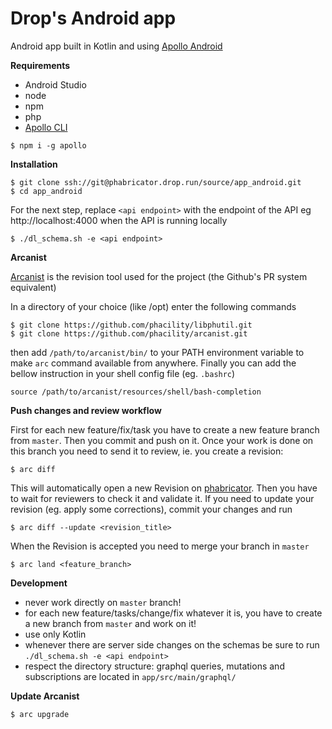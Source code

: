 # Drop's Android app
Android app built in Kotlin and using [Apollo Android](https://www.apollographql.com/docs/android/)

**Requirements**
- Android Studio
- node
- npm
- php
- [Apollo CLI](https://github.com/apollographql/apollo-cli)
```
$ npm i -g apollo
```

**Installation**
```
$ git clone ssh://git@phabricator.drop.run/source/app_android.git
$ cd app_android
```
For the next step, replace `<api endpoint>` with the endpoint of the API eg http://localhost:4000 when the API is running locally
```
$ ./dl_schema.sh -e <api endpoint>
```

**Arcanist**

[Arcanist](https://secure.phabricator.com/book/phabricator/article/arcanist/) is the revision tool used for the project (the Github's PR system equivalent)

In a directory of your choice (like /opt) enter the following commands
```
$ git clone https://github.com/phacility/libphutil.git
$ git clone https://github.com/phacility/arcanist.git
```
then add `/path/to/arcanist/bin/` to your PATH environment variable to make `arc` command available from anywhere.
Finally you can add the bellow instruction in your shell config file (eg. `.bashrc`)
```
source /path/to/arcanist/resources/shell/bash-completion
```

**Push changes and review workflow**

First for each new feature/fix/task you have to create a new feature branch from `master`. Then you commit and push on it.
Once your work is done on this branch you need to send it to review, ie. you create a revision:
```
$ arc diff
```
This will automatically open a new Revision on [phabricator](https://phabricator.drop.run/differential/).
Then you have to wait for reviewers to check it and validate it.
If you need to update your revision (eg. apply some corrections), commit your changes and run
```
$ arc diff --update <revision_title>
```
When the Revision is accepted you need to merge your branch in `master`
```
$ arc land <feature_branch>
```

**Development**
- never work directly on `master` branch!
- for each new feature/tasks/change/fix whatever it is, you have to create a new branch from `master` and work on it!
- use only Kotlin
- whenever there are server side changes on the schemas be sure to run `./dl_schema.sh -e <api endpoint>`
- respect the directory structure: graphql queries, mutations and subscriptions are located in `app/src/main/graphql/`

**Update Arcanist**
```
$ arc upgrade
```